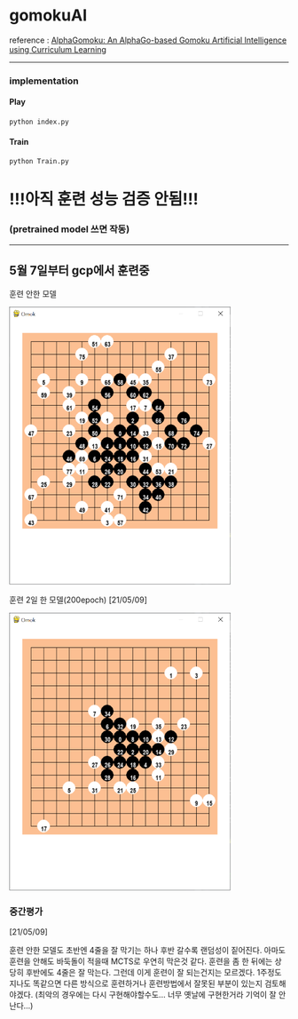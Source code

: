 # gomokuAI

reference : [AlphaGomoku: An AlphaGo-based Gomoku Artificial Intelligence using Curriculum Learning](https://arxiv.org/pdf/1809.10595, "alpha gomoku")

***

### implementation

#### Play

```
python index.py
```

#### Train

```
python Train.py
```

# !!!아직 훈련 성능 검증 안됨!!!
### (pretrained model 쓰면 작동)

---

## 5월 7일부터 gcp에서 훈련중

훈련 안한 모델

<img src="img/no_trained.png" height = "500">

훈련 2일 한 모델(200epoch) [21/05/09]

<img src="img/trained1.png" height = "500">


### 중간평가

[21/05/09]

훈련 안한 모델도 초반엔 4줄을 잘 막기는 하나 후반 갈수록 랜덤성이 짙어진다.
아마도 훈련을 안해도 바둑돌이 적을때 MCTS로 우연히 막은것 같다.
훈련을 좀 한 뒤에는 상당히 후반에도 4줄은 잘 막는다.
그런데 이게 훈련이 잘 되는건지는 모르겠다.
1주정도 지나도 똑같으면 다른 방식으로 훈련하거나 훈련방법에서 잘못된 부분이 있는지 검토해야겠다.
(최악의 경우에는 다시 구현해야할수도... 너무 옛날에 구현한거라 기억이 잘 안난다...)
